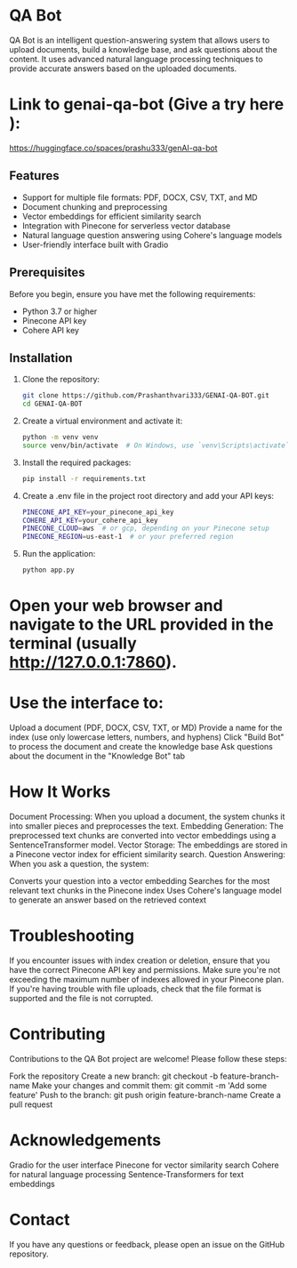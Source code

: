 

# QA Bot

QA Bot is an intelligent question-answering system that allows users to upload documents, build a knowledge base, and ask questions about the content. It uses advanced natural language processing techniques to provide accurate answers based on the uploaded documents.

# Link to genai-qa-bot (Give a try here ):
   https://huggingface.co/spaces/prashu333/genAI-qa-bot

## Features
- Support for multiple file formats: PDF, DOCX, CSV, TXT, and MD
- Document chunking and preprocessing
- Vector embeddings for efficient similarity search
- Integration with Pinecone for serverless vector database
- Natural language question answering using Cohere's language models
- User-friendly interface built with Gradio

## Prerequisites
Before you begin, ensure you have met the following requirements:
- Python 3.7 or higher
- Pinecone API key
- Cohere API key

## Installation

1. Clone the repository:
   ```bash
   git clone https://github.com/Prashanthvari333/GENAI-QA-BOT.git
   cd GENAI-QA-BOT
   ```
2. Create a virtual environment and activate it:
    ```bash
    python -m venv venv
    source venv/bin/activate  # On Windows, use `venv\Scripts\activate`
    ```
3. Install the required packages:
   ```bash
   pip install -r requirements.txt
   ```
4. Create a .env file in the project root directory and add your API keys:
   ```bash
   PINECONE_API_KEY=your_pinecone_api_key
   COHERE_API_KEY=your_cohere_api_key
   PINECONE_CLOUD=aws  # or gcp, depending on your Pinecone setup
   PINECONE_REGION=us-east-1  # or your preferred region
   ```
5. Run the application:
   ```bash
   python app.py
   ```
# Open your web browser and navigate to the URL provided in the terminal (usually http://127.0.0.1:7860).

# Use the interface to:

Upload a document (PDF, DOCX, CSV, TXT, or MD)
Provide a name for the index (use only lowercase letters, numbers, and hyphens)
Click "Build Bot" to process the document and create the knowledge base
Ask questions about the document in the "Knowledge Bot" tab



# How It Works

Document Processing: When you upload a document, the system chunks it into smaller pieces and preprocesses the text.
Embedding Generation: The preprocessed text chunks are converted into vector embeddings using a SentenceTransformer model.
Vector Storage: The embeddings are stored in a Pinecone vector index for efficient similarity search.
Question Answering: When you ask a question, the system:

Converts your question into a vector embedding
Searches for the most relevant text chunks in the Pinecone index
Uses Cohere's language model to generate an answer based on the retrieved context



# Troubleshooting

If you encounter issues with index creation or deletion, ensure that you have the correct Pinecone API key and permissions.
Make sure you're not exceeding the maximum number of indexes allowed in your Pinecone plan.
If you're having trouble with file uploads, check that the file format is supported and the file is not corrupted.

# Contributing
Contributions to the QA Bot project are welcome! Please follow these steps:

Fork the repository
Create a new branch: git checkout -b feature-branch-name
Make your changes and commit them: git commit -m 'Add some feature'
Push to the branch: git push origin feature-branch-name
Create a pull request

# Acknowledgements

Gradio for the user interface
Pinecone for vector similarity search
Cohere for natural language processing
Sentence-Transformers for text embeddings

# Contact
If you have any questions or feedback, please open an issue on the GitHub repository.
